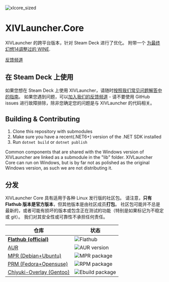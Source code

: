 ![xlcore_sized](https://user-images.githubusercontent.com/16760685/197423373-b6082cdb-dc1f-46db-8768-3f507f182ba8.png)

# XIVLauncher.Core

XIVLauncher 的跨平台版本，针对 Steam Deck 进行了优化。 附带一个 [为最终幻想14调整过的 WINE](https://github.com/goatcorp/wine-xiv-git).

[反馈频道](https://qun.qq.com/qqweb/qunpro/share?_wv=3&_wwv=128&inviteCode=CZtWN&from=181074&biz=ka&shareSource=5)

## 在 Steam Deck 上使用

如果您想在 Steam Deck 上使用 XIVLauncher，请随时[按照我们常见问题解答中的指南](https://aonyx.ffxiv.wang/faq/steamdeck)。 如果您遇到问题，可以[加入我们的反馈频道]([https://discord.gg/3NMcUV5](https://qun.qq.com/qqweb/qunpro/share?_wv=3&_wwv=128&inviteCode=CZtWN&from=181074&biz=ka&shareSource=5)) - 请不要使用 GitHub issues 进行故障排除，除非您确定您的问题是与 XIVLauncher 的代码相关。

## Building & Contributing
1. Clone this repository with submodules
2. Make sure you have a recent(.NET6+) version of the .NET SDK installed
2. Run `dotnet build` or `dotnet publish`

Common components that are shared with the Windows version of XIVLauncher are linked as a submodule in the "lib" folder. XIVLauncher Core can run on Windows, but is by far not as polished as the original Windows version, as such we are not distributing it.

## 分发
XIVLauncher Core 具有适用于各种 Linux 发行版的社区包。 请注意，**只有 Flathub 版本是官方版本**，但其他版本是由社区成员**打包**。 社区包可能并不总是最新的，或者可能有损坏的版本或包含正在测试的功能（特别是如果标记为不稳定或 git）。 我们对其安全性或可靠性不承担任何责任。

| 仓库        | 状态      |
| ----------- | ----------- |
| [**Flathub (official)**](https://flathub.org/apps/details/cn.ottercorp.xivlaunchercn) | ![Flathub](https://img.shields.io/flathub/v/cn.ottercorp.xivlaunchercn) |
| [AUR](https://aur.archlinux.org/packages/xivlauncher-cn-git) | ![AUR version](https://img.shields.io/aur/version/xivlauncher-cn-git) |
| [MPR (Debian+Ubuntu)](https://mpr.makedeb.org/packages/xivlauncher-cn)  | ![MPR package](https://repology.org/badge/version-for-repo/mpr/xivlauncher-cn.svg?header=MPR) |
| [PRM (Fedora+Opensuse)](https://github.com/bamdragonfly/lure-repo)  | ![RPM package](https://img.shields.io/badge/dynamic/json?url=https%3A%2F%2Fraw.githubusercontent.com%2Fbamdragonfly%2Flure-repo%2Fmaster%2Fxivlauncher-cn%2Fversion.json&query=%24.version&prefix=v&label=RPM&color=pink)|
| [Chiyuki-Overlay (Gentoo)](https://github.com/IllyaTheHath/gentoo-overlay)  | ![Ebuild package](https://img.shields.io/badge/Ebuild-1.0.3.1-6E56AF) |
